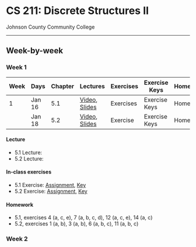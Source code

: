 # CS 211: Discrete Structures II

Johnson County Community College

----------------------------------------------------------------------------------

## Week-by-week

### Week 1

| Week   | Days   | Chapter |  Lectures           | Exercises  | Exercise Keys | Homework |
| ------ | ------ | ------- | ------------------ | ---------- | ------------- | -------- |
| 1      | Jan 16 | 5.1     | [Video](#), [Slides](Lectures/Lecture_5-1.pdf) | Exercises | Exercise Keys | Homework |
|        | Jan 18 | 5.2     | [Video](#), [Slides](Lectures/Lecture_5-2.pdf) | Exercise | Exercise Keys | Homework |

#### Lecture

* 5.1 Lecture: 
* 5.2 Lecture: 

#### In-class exercises

* 5.1 Exercise: [Assignment](Assignments/Exercise_5-1.pdf), [Key](#)
* 5.2 Exercise: [Assignment](Assignments/Exercise_5-2.pdf), [Key](#)

#### Homework

* 5.1, exercises 4 (a, c, e), 7 (a, b, c, d), 12 (a, c, e), 14 (a, c)
* 5.2, exercises 1 (a, b), 3 (a, b), 6 (a, b, c), 11 (a, b, c)

### Week 2
